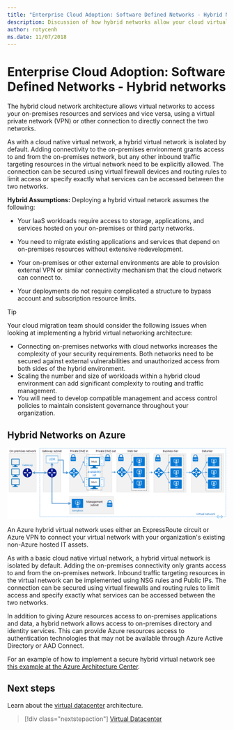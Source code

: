 ```yaml
---
title: "Enterprise Cloud Adoption: Software Defined Networks - Hybrid Network" 
description: Discussion of how hybrid networks allow your cloud virtual networks to connect to on-premises resources
author: rotycenh
ms.date: 11/07/2018
---
```


# Enterprise Cloud Adoption: Software Defined Networks - Hybrid networks

The hybrid cloud network architecture allows virtual networks to access your
on-premises resources and services and vice versa, using a virtual private
network (VPN) or other connection to directly connect the two networks.

As with a cloud native virtual network, a hybrid virtual network is isolated by
default. Adding connectivity to the on-premises environment grants access to and
from the on-premises network, but any other inbound traffic targeting resources
in the virtual network need to be explicitly allowed. The connection can be
secured using virtual firewall devices and routing rules to limit access or
specify exactly what services can be accessed between the two networks.

**Hybrid Assumptions:** Deploying a hybrid virtual network assumes the following:

- Your IaaS workloads require access to storage, applications, and services hosted on your on-premises or third party networks.

- You need to migrate existing applications and services that depend on on-premises resources without extensive redevelopment.

- Your on-premises or other external environments are able to provision external VPN or similar connectivity mechanism that the cloud network can connect to.

- Your deployments do not require complicated a structure to bypass account and subscription resource limits.

> [!TIP]
> Your cloud migration team should consider the following issues when looking at implementing a hybrid virtual networking architecture:
> - Connecting on-premises networks with cloud networks increases the complexity of your security requirements. Both networks need to be secured against external vulnerabilities and unauthorized access from both sides of the hybrid environment.
> - Scaling the number and size of workloads within a hybrid cloud environment can add significant complexity to routing and traffic management.
> - You will need to develop compatible management and access control policies to maintain consistent governance throughout your organization.

## Hybrid Networks on Azure

![Example hybrid virtual network containing a DMZ and n-tier application](../../_images/infra-sdn-figure2.png)

An Azure hybrid virtual network uses either an ExpressRoute circuit or Azure VPN
to connect your virtual network with your organization's existing non-Azure
hosted IT assets.

As with a basic cloud native virtual network, a hybrid virtual network is
isolated by default. Adding the on-premises connectivity only grants access to
and from the on-premises network. Inbound traffic targeting resources in the
virtual network can be implemented using NSG rules and Public IPs. The
connection can be secured using virtual firewalls and routing rules to limit
access and specify exactly what services can be accessed between the two
networks.

In addition to giving Azure resources access to on-premises applications and
data, a hybrid network allows access to on-premises directory and identity
services. This can provide Azure resources access to authentication technologies
that may not be available through Azure Active Directory or AAD Connect.

For an example of how to implement a secure hybrid virtual network see [this
example at the Azure Architecture
Center](https://docs.microsoft.com/en-us/azure/architecture/reference-architectures/dmz/secure-vnet-hybrid).

## Next steps

Learn about the [virtual datacenter](vdc-networking.md) architecture.

> [!div class="nextstepaction"]
> [Virtual Datacenter](vdc-networking.md)